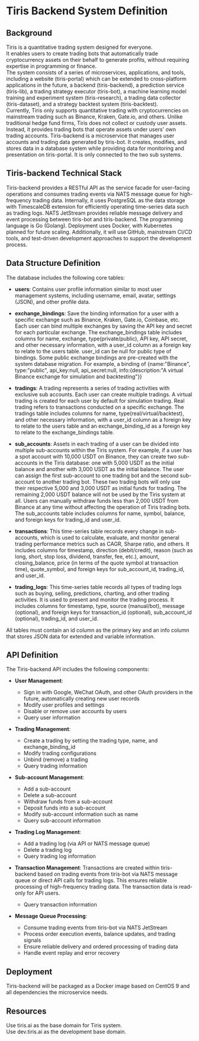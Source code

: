# Tiris Backend System Definition

## Background
Tiris is a quantitative trading system designed for everyone.  
It enables users to create trading bots that automatically trade cryptocurrency assets on their behalf to generate profits, without requiring expertise in programming or finance.  
The system consists of a series of microservices, applications, and tools, including a website (tiris-portal) which can be extended to cross-platform applications in the future, a backend (tiris-backend), a prediction service (tiris-lib), a trading strategy executor (tiris-bot), a machine learning model training and experiment system (tiris-research), a trading data collector (tiris-dataset), and a strategy backtest system (tiris-backtest).    
Currently, Tiris only supports quantitative trading with cryptocurrencies on mainstream trading such as Binance, Kraken, Gate.io, and others.
Unlike traditional hedge fund firms, Tiris does not collect or custody user assets. Instead, it provides trading bots that operate assets under users' own trading accounts. 
Tiris-backend is a microservice that manages user accounts and trading data generated by tiris-bot. It creates, modifies, and stores data in a database system while providing data for monitoring and presentation on tiris-portal. It is only connected to the two sub systems.

## Tiris-backend Technical Stack
Tiris-backend provides a RESTful API as the service facade for user-facing operations and consumes trading events via NATS message queue for high-frequency trading data. Internally, it uses PostgreSQL as the data storage with TimescaleDB extension for efficiently operating time-series data such as trading logs. NATS JetStream provides reliable message delivery and event processing between tiris-bot and tiris-backend. The programming language is Go (Golang). Deployment uses Docker, with Kubernetes planned for future scaling. Additionally, it will use GitHub, mainstream CI/CD tools, and test-driven development approaches to support the development process.

## Data Structure Definition
The database includes the following core tables:

* **users**: Contains user profile information similar to most user management systems, including username, email, avatar, settings (JSON), and other profile data.

* **exchange_bindings**: Save the binding information for a user with a specific exchange such as Binance, Kraken, Gate.io, Coinbase, etc. Each user can bind multiple exchanges by saving the API key and secret for each particular exchange. The exchange_bindings table includes columns for name, exchange, type(private/public), API key, API secret, and other necessary information, with a user_id column as a foreign key to relate to the users table. user_id can be null for public type of bindings. Some public exchange bindings are pre-created with the system database migration. For example, a binding of {name:"Binance", type:"public", api_key:null, api_secret:null, info:{description:"A virtual Binance exchange for simulation and backtesting"}}

* **tradings**: A trading represents a series of trading activities with exclusive sub accounts. Each user can create multiple tradings. A virtual trading is created for each user by default for simulation trading. Real trading refers to transactions conducted on a specific exchange. The tradings table includes columns for name, type(real/virtual/backtest), and other necessary information, with a user_id column as a foreign key to relate to the users table and an exchange_binding_id as a foreign key to relate to the exchange_bindings table.

* **sub_accounts**: Assets in each trading of a user can be divided into multiple sub-accounts within the Tiris system. For example, if a user has a spot account with 10,000 USDT on Binance, they can create two sub-accounts in the Tiris database: one with 5,000 USDT as the initial balance and another with 3,000 USDT as the initial balance. The user can assign the first sub-account to one trading bot and the second sub-account to another trading bot. These two trading bots will only use their respective 5,000 and 3,000 USDT as initial funds for trading. The remaining 2,000 USDT balance will not be used by the Tiris system at all. Users can manually withdraw funds less than 2,000 USDT from Binance at any time without affecting the operation of Tiris trading bots. The sub_accounts table includes columns for name, symbol, balance, and foreign keys for trading_id and user_id.

* **transactions**: This time-series table records every change in sub-accounts, which is used to calculate, evaluate, and monitor general trading performance metrics such as CAGR, Sharpe ratio, and others. It includes columns for timestamp, direction (debit/credit), reason (such as long, short, stop loss, dividend, transfer, fee, etc.), amount, closing_balance, price (in terms of the quote symbol at transaction time), quote_symbol, and foreign keys for sub_account_id, trading_id, and user_id.

* **trading_logs**: This time-series table records all types of trading logs such as buying, selling, predictions, charting, and other trading activities. It is used to present and monitor the trading process. It includes columns for timestamp, type, source (manual/bot), message (optional), and foreign keys for transaction_id (optional), sub_account_id (optional), trading_id, and user_id.

All tables must contain an id column as the primary key and an info column that stores JSON data for extended and variable information.

## API Definition
The Tiris-backend API includes the following components:

* **User Management**: 
  * Sign in with Google, WeChat OAuth, and other OAuth providers in the future, automatically creating new user records
  * Modify user profiles and settings
  * Disable or remove user accounts by users
  * Query user information

* **Trading Management**:
  * Create a trading by setting the trading type, name, and exchange_binding_id
  * Modify trading configurations
  * Unbind (remove) a trading
  * Query trading information

* **Sub-account Management**:
  * Add a sub-account
  * Delete a sub-account
  * Withdraw funds from a sub-account
  * Deposit funds into a sub-account
  * Modify sub-account information such as name
  * Query sub-account information

* **Trading Log Management**:
  * Add a trading log (via API or NATS message queue)
  * Delete a trading log
  * Query trading log information

* **Transaction Management**:
  Transactions are created within tiris-backend based on trading events from tiris-bot via NATS message queue or direct API calls for trading logs. This ensures reliable processing of high-frequency trading data. The transaction data is read-only for API users.
  * Query transaction information

* **Message Queue Processing**:
  * Consume trading events from tiris-bot via NATS JetStream
  * Process order execution events, balance updates, and trading signals
  * Ensure reliable delivery and ordered processing of trading data
  * Handle event replay and error recovery

## Deployment
Tiris-backend will be packaged as a Docker image based on CentOS 9 and all dependencies the microservice needs. 

## Resources
Use tiris.ai as the base domain for Tiris system.  
Use dev.tiris.ai as the development base domain.















